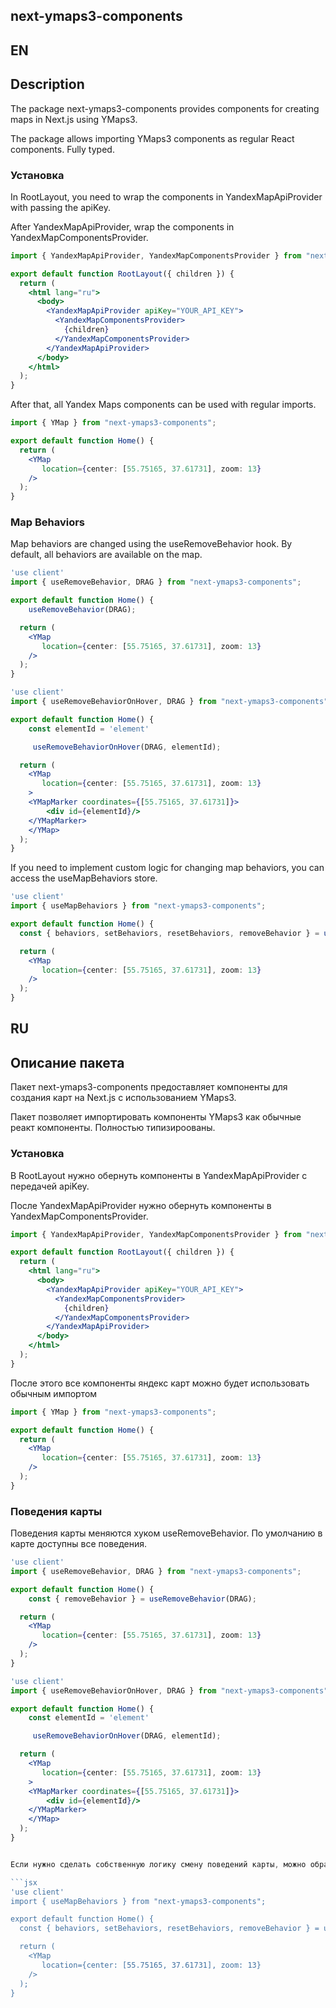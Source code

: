## next-ymaps3-components


## EN

## Description

The package next-ymaps3-components provides components for creating maps in Next.js using YMaps3.

The package allows importing YMaps3 components as regular React components. Fully typed.

### Установка

In RootLayout, you need to wrap the components in YandexMapApiProvider with passing the apiKey.

After YandexMapApiProvider, wrap the components in YandexMapComponentsProvider.

```jsx
import { YandexMapApiProvider, YandexMapComponentsProvider } from "next-ymaps3-components";

export default function RootLayout({ children }) {
  return (
    <html lang="ru">
      <body>
        <YandexMapApiProvider apiKey="YOUR_API_KEY">
          <YandexMapComponentsProvider>
            {children}
          </YandexMapComponentsProvider>
        </YandexMapApiProvider>
      </body>
    </html>
  );
}
```

After that, all Yandex Maps components can be used with regular imports.


```jsx
import { YMap } from "next-ymaps3-components";

export default function Home() {
  return (
    <YMap
       location={center: [55.75165, 37.61731], zoom: 13}
    />
  );
}
```

### Map Behaviors

Map behaviors are changed using the useRemoveBehavior hook. By default, all behaviors are available on the map.

```jsx
'use client'
import { useRemoveBehavior, DRAG } from "next-ymaps3-components";

export default function Home() {
    useRemoveBehavior(DRAG);

  return (
    <YMap
       location={center: [55.75165, 37.61731], zoom: 13}
    />
  );
}
```

```jsx
'use client'
import { useRemoveBehaviorOnHover, DRAG } from "next-ymaps3-components";

export default function Home() {
    const elementId = 'element'

     useRemoveBehaviorOnHover(DRAG, elementId);

  return (
    <YMap
       location={center: [55.75165, 37.61731], zoom: 13}
    >
    <YMapMarker coordinates={[55.75165, 37.61731]}>
        <div id={elementId}/>
    </YMapMarker>
    </YMap>
  );
}
```



If you need to implement custom logic for changing map behaviors, you can access the useMapBehaviors store.

```jsx
'use client'
import { useMapBehaviors } from "next-ymaps3-components";

export default function Home() {
  const { behaviors, setBehaviors, resetBehaviors, removeBehavior } = useMapBehaviors();

  return (
    <YMap
       location={center: [55.75165, 37.61731], zoom: 13}
    />
  );
}
```

## RU

## Описание пакета

Пакет next-ymaps3-components предоставляет компоненты для создания карт на Next.js с использованием YMaps3.

Пакет позволяет импортировать компоненты YMaps3 как обычные реакт компоненты. Полностью типизироованы.

### Установка

В RootLayout нужно обернуть компоненты в YandexMapApiProvider с передачей apiKey.

После YandexMapApiProvider нужно обернуть компоненты в YandexMapComponentsProvider.

```jsx
import { YandexMapApiProvider, YandexMapComponentsProvider } from "next-ymaps3-components";

export default function RootLayout({ children }) {
  return (
    <html lang="ru">
      <body>
        <YandexMapApiProvider apiKey="YOUR_API_KEY">
          <YandexMapComponentsProvider>
            {children}
          </YandexMapComponentsProvider>
        </YandexMapApiProvider>
      </body>
    </html>
  );
}
```

После этого все компоненты яндекс карт можно будет использовать обычным импортом 


```jsx
import { YMap } from "next-ymaps3-components";

export default function Home() {
  return (
    <YMap
       location={center: [55.75165, 37.61731], zoom: 13}
    />
  );
}
```

### Поведения карты

Поведения карты меняются хуком useRemoveBehavior. По умолчанию в карте доступны все поведения.

```jsx
'use client'
import { useRemoveBehavior, DRAG } from "next-ymaps3-components";

export default function Home() {
    const { removeBehavior } = useRemoveBehavior(DRAG);

  return (
    <YMap
       location={center: [55.75165, 37.61731], zoom: 13}
    />
  );
}
```

```jsx
'use client'
import { useRemoveBehaviorOnHover, DRAG } from "next-ymaps3-components";

export default function Home() {
    const elementId = 'element'

     useRemoveBehaviorOnHover(DRAG, elementId);

  return (
    <YMap
       location={center: [55.75165, 37.61731], zoom: 13}
    >
    <YMapMarker coordinates={[55.75165, 37.61731]}>
        <div id={elementId}/>
    </YMapMarker>
    </YMap>
  );
}


Если нужно сделать собственную логику смену поведений карты, можно обратиться к хранилищу useMapBehaviors

```jsx
'use client'
import { useMapBehaviors } from "next-ymaps3-components";

export default function Home() {
  const { behaviors, setBehaviors, resetBehaviors, removeBehavior } = useMapBehaviors();

  return (
    <YMap
       location={center: [55.75165, 37.61731], zoom: 13}
    />
  );
}
```